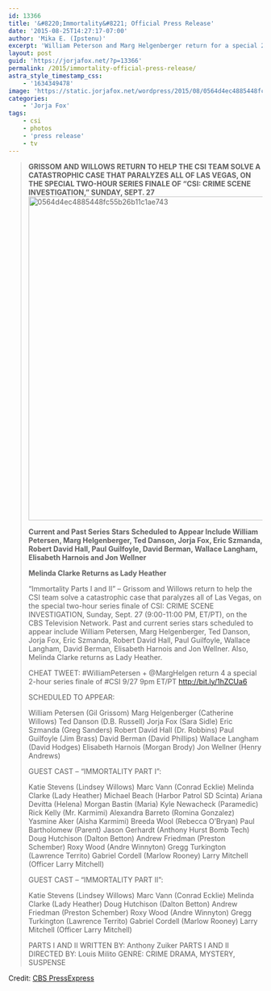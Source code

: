 ```yaml
---
id: 13366
title: '&#8220;Immortality&#8221; Official Press Release'
date: '2015-08-25T14:27:17-07:00'
author: 'Mika E. (Ipstenu)'
excerpt: 'William Peterson and Marg Helgenberger return for a special 2-hour series finale of #CSI 9/27 9pm ET/PT '
layout: post
guid: 'https://jorjafox.net/?p=13366'
permalink: /2015/immortality-official-press-release/
astra_style_timestamp_css:
    - '1634349478'
image: 'https://static.jorjafox.net/wordpress/2015/08/0564d4ec4885448fc55b26b11c1ae7431.png'
categories:
    - 'Jorja Fox'
tags:
    - csi
    - photos
    - 'press release'
    - tv
---
```



<blockquote><strong>GRISSOM AND WILLOWS RETURN TO HELP THE CSI TEAM SOLVE A CATASTROPHIC CASE THAT PARALYZES ALL OF LAS VEGAS, ON THE SPECIAL TWO-HOUR SERIES FINALE OF “CSI: CRIME SCENE INVESTIGATION,” SUNDAY, SEPT. 27</strong>

<img src="//jfo-static.net/wordpress/2015/08/0564d4ec4885448fc55b26b11c1ae743.png" alt="0564d4ec4885448fc55b26b11c1ae743" width="836" height="642" class="aligncenter size-full wp-image-13410" />

<strong>Current and Past Series Stars Scheduled to Appear Include William Petersen, Marg Helgenberger, Ted Danson, Jorja Fox, Eric Szmanda, Robert David Hall, Paul Guilfoyle, David Berman, Wallace Langham, Elisabeth Harnois and Jon Wellner

Melinda Clarke Returns as Lady Heather</strong>

“Immortality Parts I and II” – Grissom and Willows return to help the CSI team solve a catastrophic case that paralyzes all of Las Vegas, on the special two-hour series finale of CSI: CRIME SCENE INVESTIGATION, Sunday, Sept. 27 (9:00-11:00 PM, ET/PT), on the CBS Television Network.  Past and current series stars scheduled to appear include William Petersen, Marg Helgenberger, Ted Danson, Jorja Fox, Eric Szmanda, Robert David Hall, Paul Guilfoyle, Wallace Langham, David Berman, Elisabeth Harnois and Jon Wellner.  Also, Melinda Clarke returns as Lady Heather.

CHEAT TWEET: #WilliamPetersen + @MargHelgen return 4 a special 2-hour series finale of #CSI 9/27 9pm ET/PT http://bit.ly/1hZCUa6 

SCHEDULED TO APPEAR:

William Petersen (Gil Grissom)
Marg Helgenberger (Catherine Willows)
Ted Danson (D.B. Russell)
Jorja Fox (Sara Sidle)
Eric Szmanda (Greg Sanders)
Robert David Hall (Dr. Robbins)
Paul Guilfoyle (Jim Brass)
David Berman (David Phillips)
Wallace Langham (David Hodges)
Elisabeth Harnois (Morgan Brody)
Jon Wellner (Henry Andrews)

GUEST CAST – “IMMORTALITY PART I”:
 
Katie Stevens (Lindsey Willows)
Marc Vann (Conrad Ecklie)
Melinda Clarke (Lady Heather)
Michael Beach (Harbor Patrol SD Scinta)
Ariana Devitta (Helena)
Morgan Bastin (Maria)
Kyle Newacheck (Paramedic)
Rick Kelly (Mr. Karmimi)
Alexandra Barreto (Romina Gonzalez)
Yasmine Aker (Aisha Karmimi)
Breeda Wool (Rebecca O’Bryan)
Paul Bartholomew (Parent)
Jason Gerhardt (Anthony Hurst Bomb Tech)
Doug Hutchison (Dalton Betton)
Andrew Friedman (Preston Schember)
Roxy Wood (Andre Winnyton)
Gregg Turkington (Lawrence Territo)
Gabriel Cordell (Marlow Rooney)
Larry Mitchell (Officer Larry Mitchell)

GUEST CAST – “IMMORTALITY PART II”:

Katie Stevens (Lindsey Willows)
Marc Vann (Conrad Ecklie)
Melinda Clarke (Lady Heather)
Doug Hutchison (Dalton Betton)
Andrew Friedman (Preston Schember)
Roxy Wood (Andre Winnyton)
Gregg Turkington (Lawrence Territo)
Gabriel Cordell (Marlow Rooney)
Larry Mitchell (Officer Larry Mitchell)

PARTS I AND II WRITTEN BY:  Anthony Zuiker
PARTS I AND II DIRECTED BY: Louis Milito
GENRE: CRIME DRAMA, MYSTERY, SUSPENSE</blockquote>

Credit: <a href="http://www.cbspressexpress.com/cbs-entertainment/shows/csi-crime-scene-investigation/releases/view?id=43370">CBS PressExpress</a>
